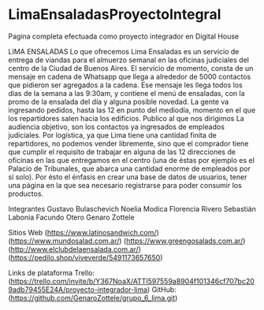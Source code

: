# LimaEnsaladasProyectoIntegral
Pagina completa efectuada como proyecto integrador en Digital House

LIMA ENSALADAS
Lo que ofrecemos
Lima Ensaladas es un servicio de entrega de viandas para el almuerzo semanal en las oficinas judiciales del centro de la Ciudad de Buenos Aires. El servicio de momento, consta de un mensaje en cadena de Whatsapp que llega a alrededor de 5000 contactos que pidieron ser agregados a la cadena. Ese mensaje les llega todos los días de la semana a las 9:30am, y contiene el menú de ensaladas, con la promo de la ensalada del día y alguna posible novedad. La gente va ingresando pedidos, hasta las 12 en punto del mediodía, momento en el que los repartidores salen hacia los edificios.
Publico al que nos dirigimos
La audiencia objetivo, son los contactos ya ingresados de empleados judiciales. Por logística, ya que Lima tiene una cantidad finita de repartidores, no podemos vender libremente, sino que el comprador tiene que cumplir el requisito de trabajar en alguna de las 12 direcciones de oficinas en las que entregamos en el centro (una de éstas por ejemplo es el Palacio de Tribunales, que abarca una cantidad enorme de empleados por sí solo). Por ésto el énfasis en crear una base de datos de usuarios, tener una página en la que sea necesario registrarse para poder consumir los productos.

Integrantes
Gustavo Bulaschevich
Noelia Modica
Florencia Rivero
Sebastián Labonia
Facundo Otero
Genaro Zottele

Sitios Web
(https://www.latinosandwich.com/) (https://www.mundosalad.com.ar/) (https://www.greengosalads.com.ar/) (http://www.elclubdelaensalada.com.ar/) (https://pedilo.shop/viveverde/5491173657650)

Links de plataforma
Trello: (https://trello.com/invite/b/Y367NoaX/ATTI597559a8904f101346cf707bc209adb79455E24A/proyecto-integrador-lima) 
GitHub: (https://github.com/GenaroZottele/grupo_6_lima.git)
